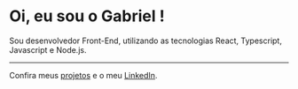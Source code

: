 <h1> Oi, eu sou o Gabriel ! </h1> 

Sou desenvolvedor Front-End, utilizando as tecnologias React, Typescript, Javascript e Node.js. 

--- 
Confira meus [projetos](https://github.com/GabrielFerrazDev?tab=repositories) e o meu [LinkedIn](https://www.linkedin.com/in/gabriel-ferraz-42a237264/).


